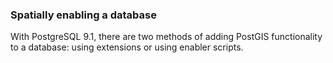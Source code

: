 <!-- usedin: [ _rails/Tutorials/1985-09-26-postgis-installation-v1.md] -->


### Spatially enabling a database
With PostgreSQL 9.1, there are two methods of adding PostGIS functionality to a database: using extensions or using enabler scripts.

